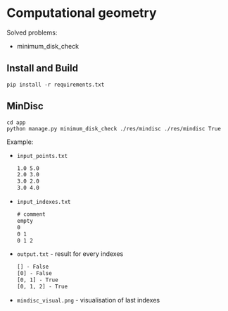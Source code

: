 # Computational geometry

Solved problems:
- minimum_disk_check 

## Install and Build
```shell
pip install -r requirements.txt
```

## MinDisc
```shell
cd app
python manage.py minimum_disk_check ./res/mindisc ./res/mindisc True
```

Example:
- `input_points.txt`
  ```txt
  1.0 5.0
  2.0 3.0
  3.0 2.0
  3.0 4.0
  ```
- `input_indexes.txt`
  ```txt
  # comment
  empty
  0
  0 1
  0 1 2
  ```
- `output.txt` - result for every indexes
  ```txt
  [] - False
  [0] - False
  [0, 1] - True
  [0, 1, 2] - True
  ```
- `mindisc_visual.png` - visualisation of last indexes
